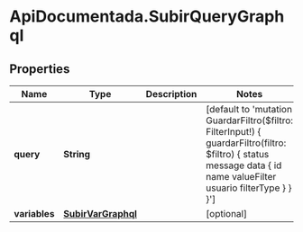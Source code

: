 # ApiDocumentada.SubirQueryGraphql

## Properties

Name | Type | Description | Notes
------------ | ------------- | ------------- | -------------
**query** | **String** |  | [default to &#39;mutation GuardarFiltro($filtro: FilterInput!) { guardarFiltro(filtro: $filtro) { status message data { id name valueFilter usuario filterType } } }&#39;]
**variables** | [**SubirVarGraphql**](SubirVarGraphql.md) |  | [optional] 


